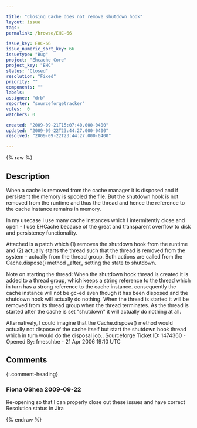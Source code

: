```yaml
---

title: "Closing Cache does not remove shutdown hook"
layout: issue
tags: 
permalink: /browse/EHC-66

issue_key: EHC-66
issue_numeric_sort_key: 66
issuetype: "Bug"
project: "Ehcache Core"
project_key: "EHC"
status: "Closed"
resolution: "Fixed"
priority: ""
components: ""
labels: 
assignee: "drb"
reporter: "sourceforgetracker"
votes:  0
watchers: 0

created: "2009-09-21T15:07:40.000-0400"
updated: "2009-09-22T23:44:27.000-0400"
resolved: "2009-09-22T23:44:27.000-0400"

---
```




{% raw %}



## Description

<div markdown="1" class="description">

When a cache is removed from the cache manager it is
disposed and if persistent the memory is spooled the
file. But the shutdown hook is not removed from the
runtime and thus the thread and hence the reference to
the cache instance remains in memory.

In my usecase I use many cache instances which I
intermitently close and open - I use EHCache because of
the great and transparent overflow to disk and
persistency functionality.

Attached is a patch which (1) removes the shutdown hook
from the runtime and (2) actually starts the thread
such that the thread is removed from the system -
actually from the thread group. Both actions are called
from the Cache.dispose() method \_after\_ setting the
state to shutdown.

Note on starting the thread: When the shutdown hook
thread is created it is added to a thread group, which
keeps a string reference to the thread which in turn
has a strong reference to the cache instance.
consequently the cache instance will not be gc-ed even
though it has been disposed and the shutdown hook will
actually do nothing. When the thread is started it will
be removed from its thread group when the thread
terminates. As the thread is started after the cache is
set "shutdown" it will actually do nothing at all.

Alternatively, I could imagine that the Cache.dispose()
method would actually not dispose of the cache itself
but start the shutdown hook thread which in turn would
do the disposal job..
Sourceforge Ticket ID: 1474360 - Opened By: fmeschbe - 21 Apr 2006 19:10 UTC

</div>

## Comments


{:.comment-heading}
### **Fiona OShea** <span class="date">2009-09-22</span>

<div markdown="1" class="comment">

Re-opening so that I can properly close out these issues and have correct Resolution status in Jira

</div>



{% endraw %}
